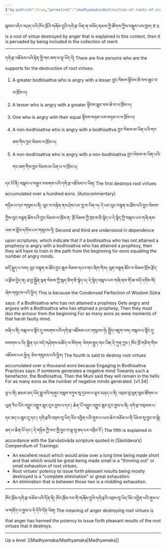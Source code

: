 ```yaml
---
{"dg-publish":true,"permalink":"/madhyamaka/destruction-of-roots-of-virtue-by-anger/"}
---
```


སྐབས་འདིར་བཤད་པའི་ཁོང་ཁྲོའི་གཞོམ་བྱའི་དགེ་རྩ་ཡིན་ན་བསོད་ནམས་ཀྱི་ཚོགས་ཀྱིས་བསྡུས་པས་ཁྱབ།
If it is a root of virtue destroyed by anger that is explained in this context, then it is pervaded by being included in the collection of merit.

---
དགེ་རྩ་འཇོམས་པའི་རྟེན་གྱི་གང་ཟག་ལ་ལྔ་ཡོད་དེ།
There are five persons who are the supports for the destruction of root virtues: 
1. A greater bodhisattva who is angry with a lesser བྱང་སེམས་སྟོབས་ཆེ་བས་ཆུང་བ་ལ་ཁྲོས་པ།
2. A lesser who is angry with a greater སྟོབས་ཆུང་བས་ཆེ་བ་ལ་ཁྲོས་པ།
3. One who is angry with their equal སྟོབས་མཉམ་པས་མཉམ་པ་ལ་ཁྲོས་པ།
4. A non-bodhisattva who is angry with a bodhisattva བྱང་སེམས་མ་ཡིན་པའི་གང་ཟག་གིས་བྱང་སེམས་ལ་ཁྲོས་པ།
5. A non-bodhisattva who is angry with a non-bodhisattva བྱང་སེམས་མ་ཡིན་པའི་གང་ཟག་གིས་བྱང་སེམས་མ་ཡིན་པ་ལ་ཁྲོས་པ།

དང་པོ་ནི། བསྐལ་པ་བརྒྱར་བསགས་པའི་དགེ་རྩ་འཇོམས་པ་ཡིན།
The first destroys root virtues accumulated over a hundred eons. (Autocommentary)

གཉིས་པ་དང་གསུམ་པ་ནི། ལུང་ལ་བརྟེན་ནས་ཤེས་པར་བྱ་བ་ཡིན་ལ། དེ་ཡང་ལུང་བསྟན་མ་ཐོབ་པའི་བྱང་སེམས་ཀྱིས་ལུང་བསྟན་ཐོབ་པའི་བྱང་སེམས་ལ་ཁྲོས་ན་
ཁྲོ་སེམས་ཀྱི་གྲངས་ཇི་སྙེད་པ་དེ་སྙེད་ཀྱི་བསྐལ་པར་གཞི་ནས་ལམ་ལ་སློབ་དགོས་པར་གསུངས་ཏེ།
Second and third are understood in dependence upon scriptures, which indicate that if a bodhisattva who has not attained a prophesy is angry with a bodhisattva who has attained a prophesy, then they will have to train in the path from the beginning for eons equalling the number of angry minds.

མདོ་སྡུད་པ་ལས། ལུང་བསྟན་མ་ཐོབ་བྱང་ཆུབ་སེམས་དཔའ་གང་ཞིག་གིས། ལུན་བསྟན་ཐོབ་ལ་སེམས་ཁྲོས་རྩོད་པ་རྩོམ་བྱེད་ན།
ཐ་བྱ་སྐྱོན་ལྡན་སེམས་ཀྱི་སྐད་ཅིག་ཇི་སྙེད་པ། དེ་སྙེད་བསྐལ་པར་གཞི་ནས་གོ་ཆ་བདོ་དགོས་སོ། ཞེས་གསུངས་པའི་ཕྱིར།
This is because the Condensed Perfection of Wisdom Sūtra says:
If a Bodhisattva who has not attained a prophesy
Gets angry and argues with a Bodhisattva who has attained a prophesy,
Then they must don the armour from the beginning
For as many eons as were moments of that harsh faulty mind.

བཞི་པ་ནི། བསྐལ་པ་སྟོང་དུ་བསགས་པའི་དགེ་རྩ་འཇོམས་པར་གསུངས་ཏེ། སྤྱོད་འཇུག་ལས། བསྐལ་པ་སྟོང་དུ་བསགས་པ་ཡི། 
སྦྱིན་དང་བདེ་གཤེགས་མཆོད་ལ་སོགས། ལེགས་སྤྱད་གང་ཡིན་དེ་ཀུན་ཀྱང་། ཁོང་ཁྲོ་གཅིག་གིས་འཇོམས་པར་བྱེད། ཅེས་གསུངས་པའི་ཕྱིར།
The fourth is said to destroy root virtues accumulated over a thousand eons because Engaging in Bodhisattva Practices says:
If someone generates a negative mind
Towards such a benefactor, the Bodhisattva,
Then the Muni said they will remain in the hells
For as many eons as the number of negative minds generated. [v1.34]

ལྔ་པ་ནི། ཐམས་ཅད་ཡོད་སྨྲ་བའི་གཞུང་བསླབ་བཏུས་སུ་དྲངས་པ་ལྟར་བཤད་པ་ནི། 
འབྲས་བུ་ཕུན་སུམ་ཚོགས་པ་ཡུན་རིང་པོར་འབྱུང་འགྱུར་ཐུང་ངུར་བྱས་པ་དང་། ཆེན་པོ་འབྱུང་འགྱུར་ཆུང་ངུར་བྱས་པ་ནི། དགེ་རྩ་བསྲབས་པ་དང་ཟད་པ་ཆུང་ངུ་དང་། དགེ་རྩའི་འབྲས་བུ་ཡིད་འོང་འབྱིན་པའི་ནུས་པ་ཕལ་ཆེར་བཅོམ་པ་ནི་ཡོངས་སུ་བྱང་བ་སྟེ། ཟད་པ་ཆེན་པོ་དང་། དེ་གཉིས་ཀྱི་བར་གྱི་བྱང་བ་ལྟ་བུ་ཟད་པར་འབྲིང་ངོ་།
The fifth is explained in accordance with the Sarvāstivāda scripture quoted in [Śāntideva’s] Compendium of Trainings: 
- An excellent result which would arise over a long time being made short and that which would be great being made small is a "thinning out" or small exhaustion of root virtues. 
- Root virtues' potency to issue forth pleasant results being mostly destroyed is a "complete elimination" or great exhaustion.
- An elimination that is between those two is a middling exhaustion.


---
ཁོང་ཁྲོས་དགེ་རྩ་བཅོམ་པའི་དོན་ནི། ཁོང་ཁྲོས་རང་གི་གཞོམ་བྱའི་དགེ་རྩའི་འབྲས་བུ་ཡིད་འོང་འབྱིན་པའི་ནུས་པ་ལ་གནོད་པ་བྱས་པ་དེ་དེའི་དོན་ཡིན།
The meaning of anger destroying root virtues is that anger has harmed the potency to issue forth pleasant results of the root virtues that it destroys.


---
Up a level: [[Madhyamaka/Madhyamaka\|Madhyamaka]]